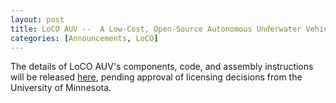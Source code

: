 ```yaml
---
layout: post
title: LoCO AUV --  A Low-Cost, Open-Source Autonomous Underwater Vehicle
categories: [Announcements, LoCO]
---
```


The details of LoCO AUV's components, code, and assembly instructions will be released [here](https://loco-auv.github.io), pending approval of licensing decisions from the University of Minnesota.